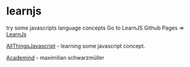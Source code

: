 # learnjs
try some javascripts language concepts
Go to LearnJS Github Pages => [LearnJs](https://leefordjudes.github.io/learnjs/)

[AllThingsJavascript](https://www.youtube.com/channel/UCRQhZGXC0WK85YRXl7nGX0w/videos) - learning some javascript concept.

[Academind](https://www.youtube.com/channel/UCSJbGtTlrDami-tDGPUV9-w/videos) - maximilian schwarzmüller
